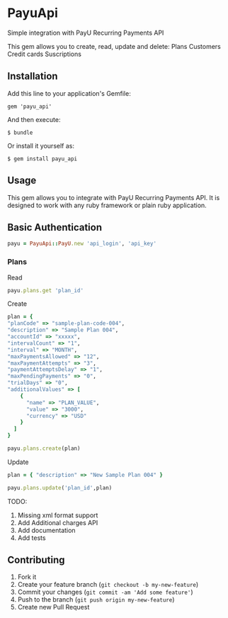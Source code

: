 # PayuApi

Simple integration with PayU Recurring Payments API

This gem allows you to create, read, update and delete:
    Plans
    Customers
    Credit cards
    Suscriptions

## Installation

Add this line to your application's Gemfile:

    gem 'payu_api'

And then execute:

    $ bundle

Or install it yourself as:

    $ gem install payu_api

## Usage

This gem allows you to integrate with PayU Recurring Payments API. It is designed to work with any ruby framework or plain ruby application.

## Basic Authentication

```ruby
payu = PayuApi::PayU.new 'api_login', 'api_key'
```

### Plans

Read

```ruby
payu.plans.get 'plan_id'
```

Create

```ruby
plan = {
"planCode" => "sample-plan-code-004",
"description" => "Sample Plan 004",
"accountId" => "xxxxx",
"intervalCount" => "1",
"interval" => "MONTH",
"maxPaymentsAllowed" => "12",
"maxPaymentAttempts" => "3",
"paymentAttemptsDelay" => "1",
"maxPendingPayments" => "0",
"trialDays" => "0",
"additionalValues" => [
    {
      "name" => "PLAN_VALUE",
      "value" => "3000",
      "currency" => "USD"
    }
  ]
}

payu.plans.create(plan)
```

Update

```ruby
plan = { "description" => "New Sample Plan 004" }

payu.plans.update('plan_id',plan)
```

TODO:

1. Missing xml format support
2. Add Additional charges API
3. Add documentation
4. Add tests

## Contributing

1. Fork it
2. Create your feature branch (`git checkout -b my-new-feature`)
3. Commit your changes (`git commit -am 'Add some feature'`)
4. Push to the branch (`git push origin my-new-feature`)
5. Create new Pull Request
